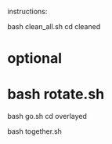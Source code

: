 
instructions:

bash clean_all.sh
cd cleaned

# optional
# bash rotate.sh

bash go.sh
cd overlayed

bash together.sh

